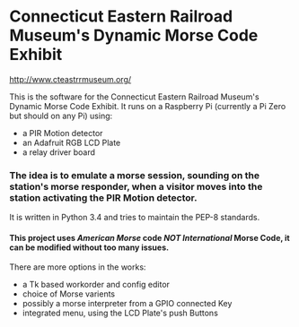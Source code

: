 # Connecticut Eastern Railroad Museum's Dynamic Morse Code Exhibit
http://www.cteastrrmuseum.org/

This is the software for the Connecticut Eastern Railroad Museum's Dynamic Morse Code Exhibit.
 It runs on a Raspberry Pi (currently a Pi Zero but should on any Pi) using:
 * a PIR Motion detector
 * an Adafruit RGB LCD Plate
 * a relay driver board 
### The idea is to emulate a morse session, sounding on the station's morse responder, when a visitor moves into the station activating the PIR Motion detector.
 It is written in Python 3.4 and tries to maintain the PEP-8 standards.

#### This project uses *American Morse* code ***NOT** International* Morse Code, it can be modified without too many issues.
There are more options in the works:
* a Tk based workorder and config editor
* choice of Morse varients
* possibly a morse interpreter from a GPIO connected Key
* integrated menu, using the LCD Plate's push Buttons



